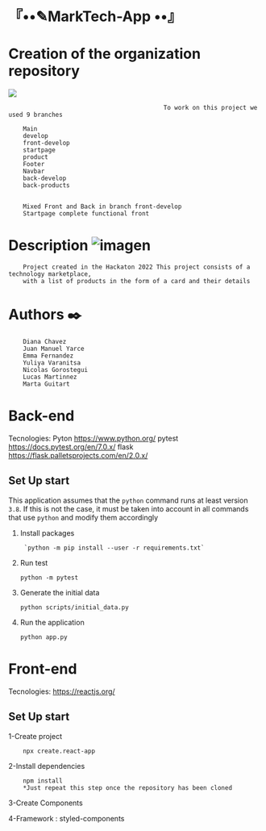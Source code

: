 # 『••✎MarkTech-App ••』
<impg src = http://starreviews.net/wp-content/uploads/2021/01/Modren-Tech-3.jpg>

# Creation of the organization repository
<img src = https://img.icons8.com/color-glass/344/github.png>



                                               To work on this project we used 9 branches 
  
        Main
        develop
        front-develop
        startpage
        product
        Footer
        Navbar
        back-develop
        back-products
        
        
        Mixed Front and Back in branch front-develop
        Startpage complete functional front


 # Description ![imagen](https://user-images.githubusercontent.com/87808956/154570935-b85b9670-61f7-44c6-b0cb-8dd468760723.png)

        Project created in the Hackaton 2022 This project consists of a technology marketplace,
        with a list of products in the form of a card and their details

# Authors ✒️
       
        Diana Chavez
        Juan Manuel Yarce
        Emma Fernandez
        Yuliya Varanitsa
        Nicolas Gorostegui
        Lucas Martinnez
        Marta Guitart
        

# Back-end

Tecnologies: 
Pyton https://www.python.org/
pytest https://docs.pytest.org/en/7.0.x/ 
flask https://flask.palletsprojects.com/en/2.0.x/



## Set Up start

This application assumes that the `python` command runs at least version` 3.8`. If this is not the case, it must be taken into account in all commands that use `python` and modify them accordingly

1. Install packages

        `python -m pip install --user -r requirements.txt`

2. Run test

    `python -m pytest`

3. Generate the initial data

    `python scripts/initial_data.py`

4. Run the application

    `python app.py`

# Front-end
Tecnologies: https://reactjs.org/

## Set Up start

1-Create project

        npx create.react-app

2-Install dependencies

        npm install
        *Just repeat this step once the repository has been cloned 

3-Create Components

4-Framework : styled-components
  
  
